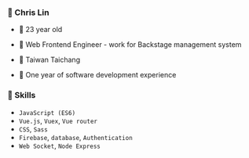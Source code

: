 ### 🦈 Chris Lin 
- 🎂  23 year old

- 🌿  Web Frontend Engineer - work for Backstage management system

- 🍁  Taiwan Taichang

- 💼  One year of software development experience

### 🚀 Skills 
- `JavaScript (ES6)`
- `Vue.js`, `Vuex`, `Vue router`
- `CSS`, `Sass`
- `Firebase`, `database`, `Authentication`
- `Web Socket`, `Node Express`

